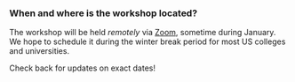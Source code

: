 ### When and where is the workshop located?

The workshop will be held *remotely* via [Zoom](https://zoom.us), sometime during January. We hope to schedule it during the winter break period for most US colleges and universities. 

Check back for updates on exact dates!

